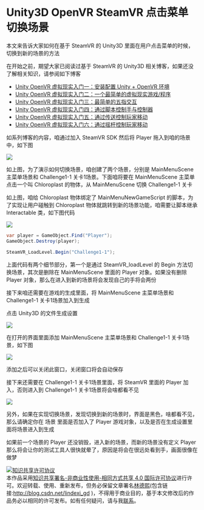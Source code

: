 
# Unity3D OpenVR SteamVR 点击菜单切换场景

本文来告诉大家如何在基于 SteamVR 的 Unity3D 里面在用户点击菜单的时候，切换到新的场景的方法

<!--more-->


<!-- CreateTime:2021/5/31 8:47:48 -->

<!-- 发布 -->

在开始之前，期望大家已阅读过基于 SteamVR 的 Unity3D 相关博客，如果还没了解相关知识，请参阅如下博客

- [Unity OpenVR 虚拟现实入门一：安装配置 Unity + OpenVR 环境](https://blog.walterlv.com/post/unity-openvr-starting-1.html)
- [Unity OpenVR 虚拟现实入门二：一个最简单的虚拟现实游戏/程序](https://blog.walterlv.com/post/unity-openvr-starting-2.html)
- [Unity OpenVR 虚拟现实入门三：最简单的五指交互](https://blog.walterlv.com/post/unity-openvr-starting-3.html)
- [Unity OpenVR 虚拟现实入门四：通过脚本控制手与控制器](https://blog.walterlv.com/post/unity-openvr-starting-4.html)
- [Unity OpenVR 虚拟现实入门五：通过传送控制玩家移动](https://blog.walterlv.com/post/unity-openvr-starting-5.html)
- [Unity OpenVR 虚拟现实入门六：通过摇杆控制玩家移动](https://blog.walterlv.com/post/unity-openvr-starting-6.html)

如系列博客的内容，咱通过加入 SteamVR SDK 然后将 Player 拖入到咱的场景中，如下图

![](http://image.acmx.xyz/lindexi%2F20215302212195348.jpg)

如上图，为了演示如何切换场景，咱创建了两个场景，分别是 MainMenuScene 主菜单场景和 Challenge1-1 关卡1场景。下面咱将要在 MainMenuScene 主菜单点击一个叫 Chloroplast 的物体，从 MainMenuScene 切换 Challenge1-1 关卡

如上图，咱给 Chloroplast 物体绑定了 MainMenuNewGameScript 的脚本，为了实现让用户碰触到 Chloroplast 物体就跳转到新的场景功能，咱需要让脚本继承 Interactable 类，如下图代码

![](http://image.acmx.xyz/lindexi%2F20215302215455438.jpg)

```csharp
var player = GameObject.Find("Player");
GameObject.Destroy(player);

SteamVR_LoadLevel.Begin("Challenge1-1");
```

上面代码有两个细节部分，第一个是通过 SteamVR_loadLevel 的 Begin 方法切换场景，其次是删除在 MainMenuScene 里面的 Player 对象。如果没有删除 Player 对象，那么在进入到新的场景将会发现自己的手将会两份

接下来咱还需要在游戏的生成里面，将 MainMenuScene 主菜单场景和 Challenge1-1 关卡1场景加入到生成

点击 Unity3D 的文件生成设置

![](http://image.acmx.xyz/lindexi%2F20215302217532100.jpg)

在打开的界面里面添加 MainMenuScene 主菜单场景和 Challenge1-1 关卡1场景，如下图

![](http://image.acmx.xyz/lindexi%2F20215302218109899.jpg)

添加之后可以关闭此窗口，关闭窗口将会自动保存

接下来还需要在 Challenge1-1 关卡1场景里面，将 SteamVR 里面的 Player 加入，否则进入到 Challenge1-1 关卡1场景将会啥都看不见

![](http://image.acmx.xyz/lindexi%2F20215302218515776.jpg)

另外，如果在实现切换场景，发现切换到新的场景时，界面是黑色，啥都看不见，那么请确定你在 场景 里面是否加入了 Player 游戏对象，以及是否在生成设置里面将场景进入到生成

如果前一个场景的 Player 还没销毁，进入新的场景，而新的场景没有定义 Player 那么将会让你的测试工具人很快就晕了，原因是将会在很远处看到手，画面很像在做梦





<a rel="license" href="http://creativecommons.org/licenses/by-nc-sa/4.0/"><img alt="知识共享许可协议" style="border-width:0" src="https://licensebuttons.net/l/by-nc-sa/4.0/88x31.png" /></a><br />本作品采用<a rel="license" href="http://creativecommons.org/licenses/by-nc-sa/4.0/">知识共享署名-非商业性使用-相同方式共享 4.0 国际许可协议</a>进行许可。欢迎转载、使用、重新发布，但务必保留文章署名[林德熙](http://blog.csdn.net/lindexi_gd)(包含链接:http://blog.csdn.net/lindexi_gd )，不得用于商业目的，基于本文修改后的作品务必以相同的许可发布。如有任何疑问，请与我[联系](mailto:lindexi_gd@163.com)。